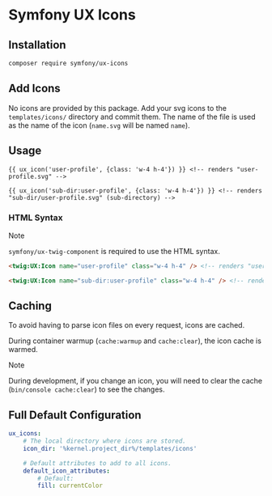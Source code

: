 # Symfony UX Icons

## Installation

```bash
composer require symfony/ux-icons
```

## Add Icons

No icons are provided by this package. Add your svg icons to the `templates/icons/` directory and commit them.
The name of the file is used as the name of the icon (`name.svg` will be named `name`).

## Usage

```twig
{{ ux_icon('user-profile', {class: 'w-4 h-4'}) }} <!-- renders "user-profile.svg" -->

{{ ux_icon('sub-dir:user-profile', {class: 'w-4 h-4'}) }} <!-- renders "sub-dir/user-profile.svg" (sub-directory) -->
```

### HTML Syntax

> [!NOTE]
> `symfony/ux-twig-component` is required to use the HTML syntax.

```html
<twig:UX:Icon name="user-profile" class="w-4 h-4" /> <!-- renders "user-profile.svg" -->

<twig:UX:Icon name="sub-dir:user-profile" class="w-4 h-4" /> <!-- renders "sub-dir/user-profile.svg" (sub-directory) -->
```

## Caching

To avoid having to parse icon files on every request, icons are cached.

During container warmup (`cache:warmup` and `cache:clear`), the icon cache is warmed.

> [!NOTE]
> During development, if you change an icon, you will need to clear the cache (`bin/console cache:clear`)
> to see the changes.

## Full Default Configuration

```yaml
ux_icons:
    # The local directory where icons are stored.
    icon_dir: '%kernel.project_dir%/templates/icons'

    # Default attributes to add to all icons.
    default_icon_attributes:
        # Default:
        fill: currentColor
```
